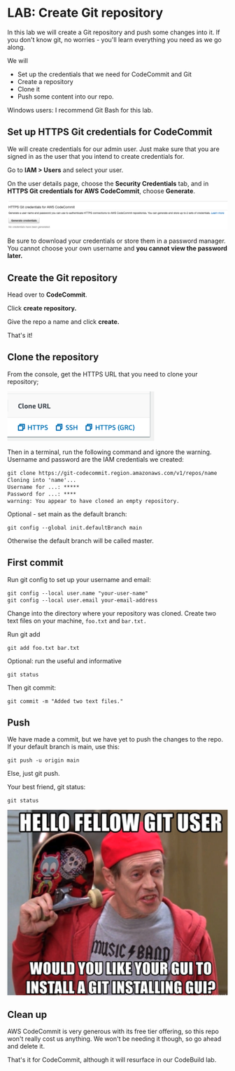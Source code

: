 # LAB: Create Git repository

In this lab we will create a Git repository and push some changes into it. If you don't know git, no worries - you'll learn everything you need as we go along.&#x20;

We will&#x20;

* Set up the credentials that we need for CodeCommit and Git
* Create a repository
* Clone it
* Push some content into our repo.&#x20;

Windows users: I recommend Git Bash for this lab.&#x20;

## Set up HTTPS Git credentials for CodeCommit

We will create credentials for our admin user. Just make sure that you are signed in as the user that you intend to create credentials for.&#x20;

Go to **IAM > Users** and select your user.&#x20;

On the user details page, choose the **Security Credentials** tab, and in **HTTPS Git credentials for AWS CodeCommit**, choose **Generate**.

![Generate credentials](<../../../.gitbook/assets/image (79).png>)

Be sure to download your credentials or store them in a password manager. You cannot choose your own username and **you cannot view the password later.**&#x20;

## Create the Git repository&#x20;

Head over to **CodeCommit**.

Click **create repository.**

Give the repo a name and click **create.**

That's it!&#x20;

## Clone the repository

From the console, get the HTTPS URL that you need to clone your repository;

![pick HTTPS](<../../../.gitbook/assets/image (307).png>)

Then in a terminal, run the following command and ignore the warning. Username and password are the IAM credentials we created:

```
git clone https://git-codecommit.region.amazonaws.com/v1/repos/name
Cloning into 'name'...
Username for ...: *****
Password for ...: ****
warning: You appear to have cloned an empty repository.
```

Optional - set main as the default branch:

```
git config --global init.defaultBranch main
```

Otherwise the default branch will be called master.&#x20;

## First commit

Run git config to set up your username and email:

```
git config --local user.name "your-user-name" 
git config --local user.email your-email-address
```

Change into the directory where your repository was cloned. Create two text files on your machine, `foo.txt` and `bar.txt.`&#x20;

Run git add&#x20;

```
git add foo.txt bar.txt
```

Optional: run the useful and informative

```
git status
```

Then git commit:

```
git commit -m "Added two text files."
```

## Push&#x20;

We have made a commit, but we have yet to push the changes to the repo. If your default branch is main, use this:

```
git push -u origin main
```

Else, just git push.&#x20;

Your best friend, git status:

```
git status
```

![good luck finding a good git meme. ](<../../../.gitbook/assets/image (277).png>)

## Clean up

AWS CodeCommit is very generous with its free tier offering, so this repo won't really cost us anything. We won't be needing it though, so go ahead and delete it.

That's it for CodeCommit, although it will resurface in our CodeBuild lab.
